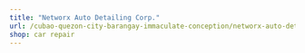 ```yaml
---
title: "Networx Auto Detailing Corp."
url: /cubao-quezon-city-barangay-immaculate-conception/networx-auto-detailing-corp/
shop: car repair
---
```

